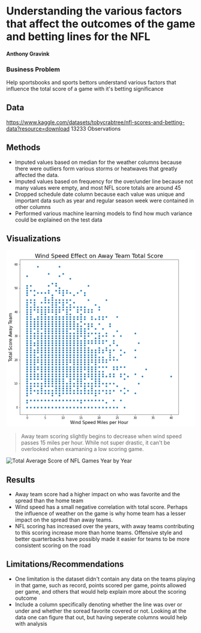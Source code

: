 # Understanding the various factors that affect the outcomes of the game and betting lines for the NFL
#### Anthony Gravink
### Business Problem
Help sportsbooks and sports bettors understand various factors that influence the total score of a game with it's betting significance
## Data
https://www.kaggle.com/datasets/tobycrabtree/nfl-scores-and-betting-data?resource=download
13233 Observations
## Methods
- Imputed values based on median for the weather columns because there were outliers form various storms or heatwaves that greatly affected the data.
- Imputed values based on frequency for the over/under line because not many values were empty, and most NFL score totals are around 45
- Dropped schedule date column because each value was unique and important data such as year and regular season week were contained in other columns
- Performed various machine learning models to find how much variance could be explained on the test data 
## Visualizations
![How Wind Speed Effects Scoring of Away Team](Wind_Speed_Score_Effect.png)
> Away team scoring slightly begins to decrease when wind speed passes 15 miles per hour. While not super drastic, it can't be overlooked when examaning a low scoring game.

![Total Average Score of NFL Games Year by Year](Average_NFL_Scores_NFL.png)
## Results
- Away team score had a higher impact on who was favorite and the spread than the home team
- Wind speed has a small negative correlation with total score. Perhaps the influence of weather on the game is why home team has a lesser impact on the spread than away teams.
- NFL scoring has increased over the years, with away teams contributing to this scoring increase more than home teams. Offensive style and better quarterbacks have possibly made it easier for teams to be more consistent scoring on the road 
## Limitations/Recommendations
- One limitation is the dataset didn't contain any data on the teams playing in that game, such as record, points scored per game, points allowed per game, and others that would help explain more about the scoring outcome
- Include a column specifically denoting whether the line was over or under and whether the soread favorite covered or not. Looking at the data one can figure that out, but having seperate columns would help with analysis
